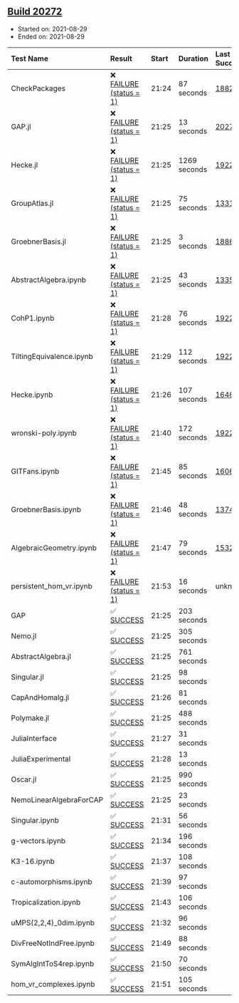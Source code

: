 ## [Build 20272](https://oscarci.mathematik.uni-kl.de/job/oscar/20272/)

* Started on: 2021-08-29
* Ended on: 2021-08-29

| Test Name    | Result | Start | Duration | Last Success | First Failure |
|:-------------|:-------|:------|:---------|:-------------|:--------------|
| CheckPackages | ❌ [FAILURE (status = 1)](https://oscarci.mathematik.uni-kl.de/job/oscar/20272/artifact/logs/build-20272/CheckPackages.log) | 21:24 | 87 seconds | [18822](https://oscarci.mathematik.uni-kl.de/job/oscar/18822/) | [18823](https://oscarci.mathematik.uni-kl.de/job/oscar/18823/) |
| GAP.jl | ❌ [FAILURE (status = 1)](https://oscarci.mathematik.uni-kl.de/job/oscar/20272/artifact/logs/build-20272/GAP.jl.log) | 21:25 | 13 seconds | [20271](https://oscarci.mathematik.uni-kl.de/job/oscar/20271/) | [20272](https://oscarci.mathematik.uni-kl.de/job/oscar/20272/) |
| Hecke.jl | ❌ [FAILURE (status = 1)](https://oscarci.mathematik.uni-kl.de/job/oscar/20272/artifact/logs/build-20272/Hecke.jl.log) | 21:25 | 1269 seconds | [19222](https://oscarci.mathematik.uni-kl.de/job/oscar/19222/) | [20152](https://oscarci.mathematik.uni-kl.de/job/oscar/20152/) |
| GroupAtlas.jl | ❌ [FAILURE (status = 1)](https://oscarci.mathematik.uni-kl.de/job/oscar/20272/artifact/logs/build-20272/GroupAtlas.jl.log) | 21:25 | 75 seconds | [13311](https://oscarci.mathematik.uni-kl.de/job/oscar/13311/) | [13312](https://oscarci.mathematik.uni-kl.de/job/oscar/13312/) |
| GroebnerBasis.jl | ❌ [FAILURE (status = 1)](https://oscarci.mathematik.uni-kl.de/job/oscar/20272/artifact/logs/build-20272/GroebnerBasis.jl.log) | 21:25 | 3 seconds | [18864](https://oscarci.mathematik.uni-kl.de/job/oscar/18864/) | [18865](https://oscarci.mathematik.uni-kl.de/job/oscar/18865/) |
| AbstractAlgebra.ipynb | ❌ [FAILURE (status = 1)](https://oscarci.mathematik.uni-kl.de/job/oscar/20272/artifact/logs/build-20272/AbstractAlgebra.ipynb.log) | 21:25 | 43 seconds | [13355](https://oscarci.mathematik.uni-kl.de/job/oscar/13355/) | [13356](https://oscarci.mathematik.uni-kl.de/job/oscar/13356/) |
| CohP1.ipynb | ❌ [FAILURE (status = 1)](https://oscarci.mathematik.uni-kl.de/job/oscar/20272/artifact/logs/build-20272/CohP1.ipynb.log) | 21:28 | 76 seconds | [19222](https://oscarci.mathematik.uni-kl.de/job/oscar/19222/) | [20152](https://oscarci.mathematik.uni-kl.de/job/oscar/20152/) |
| TiltingEquivalence.ipynb | ❌ [FAILURE (status = 1)](https://oscarci.mathematik.uni-kl.de/job/oscar/20272/artifact/logs/build-20272/TiltingEquivalence.ipynb.log) | 21:29 | 112 seconds | [19222](https://oscarci.mathematik.uni-kl.de/job/oscar/19222/) | [20152](https://oscarci.mathematik.uni-kl.de/job/oscar/20152/) |
| Hecke.ipynb | ❌ [FAILURE (status = 1)](https://oscarci.mathematik.uni-kl.de/job/oscar/20272/artifact/logs/build-20272/Hecke.ipynb.log) | 21:26 | 107 seconds | [16463](https://oscarci.mathematik.uni-kl.de/job/oscar/16463/) | [16464](https://oscarci.mathematik.uni-kl.de/job/oscar/16464/) |
| wronski-poly.ipynb | ❌ [FAILURE (status = 1)](https://oscarci.mathematik.uni-kl.de/job/oscar/20272/artifact/logs/build-20272/wronski-poly.ipynb.log) | 21:40 | 172 seconds | [19222](https://oscarci.mathematik.uni-kl.de/job/oscar/19222/) | [20152](https://oscarci.mathematik.uni-kl.de/job/oscar/20152/) |
| GITFans.ipynb | ❌ [FAILURE (status = 1)](https://oscarci.mathematik.uni-kl.de/job/oscar/20272/artifact/logs/build-20272/GITFans.ipynb.log) | 21:45 | 85 seconds | [16068](https://oscarci.mathematik.uni-kl.de/job/oscar/16068/) | [16069](https://oscarci.mathematik.uni-kl.de/job/oscar/16069/) |
| GroebnerBasis.ipynb | ❌ [FAILURE (status = 1)](https://oscarci.mathematik.uni-kl.de/job/oscar/20272/artifact/logs/build-20272/GroebnerBasis.ipynb.log) | 21:46 | 48 seconds | [13748](https://oscarci.mathematik.uni-kl.de/job/oscar/13748/) | [13749](https://oscarci.mathematik.uni-kl.de/job/oscar/13749/) |
| AlgebraicGeometry.ipynb | ❌ [FAILURE (status = 1)](https://oscarci.mathematik.uni-kl.de/job/oscar/20272/artifact/logs/build-20272/AlgebraicGeometry.ipynb.log) | 21:47 | 79 seconds | [15322](https://oscarci.mathematik.uni-kl.de/job/oscar/15322/) | [15323](https://oscarci.mathematik.uni-kl.de/job/oscar/15323/) |
| persistent_hom_vr.ipynb | ❌ [FAILURE (status = 1)](https://oscarci.mathematik.uni-kl.de/job/oscar/20272/artifact/logs/build-20272/persistent_hom_vr.ipynb.log) | 21:53 | 16 seconds | unknown | unknown |
| GAP | ✅ [SUCCESS](https://oscarci.mathematik.uni-kl.de/job/oscar/20272/artifact/logs/build-20272/GAP.log) | 21:25 | 203 seconds |  |  |
| Nemo.jl | ✅ [SUCCESS](https://oscarci.mathematik.uni-kl.de/job/oscar/20272/artifact/logs/build-20272/Nemo.jl.log) | 21:25 | 305 seconds |  |  |
| AbstractAlgebra.jl | ✅ [SUCCESS](https://oscarci.mathematik.uni-kl.de/job/oscar/20272/artifact/logs/build-20272/AbstractAlgebra.jl.log) | 21:25 | 761 seconds |  |  |
| Singular.jl | ✅ [SUCCESS](https://oscarci.mathematik.uni-kl.de/job/oscar/20272/artifact/logs/build-20272/Singular.jl.log) | 21:25 | 98 seconds |  |  |
| CapAndHomalg.jl | ✅ [SUCCESS](https://oscarci.mathematik.uni-kl.de/job/oscar/20272/artifact/logs/build-20272/CapAndHomalg.jl.log) | 21:26 | 81 seconds |  |  |
| Polymake.jl | ✅ [SUCCESS](https://oscarci.mathematik.uni-kl.de/job/oscar/20272/artifact/logs/build-20272/Polymake.jl.log) | 21:25 | 488 seconds |  |  |
| JuliaInterface | ✅ [SUCCESS](https://oscarci.mathematik.uni-kl.de/job/oscar/20272/artifact/logs/build-20272/JuliaInterface.log) | 21:27 | 31 seconds |  |  |
| JuliaExperimental | ✅ [SUCCESS](https://oscarci.mathematik.uni-kl.de/job/oscar/20272/artifact/logs/build-20272/JuliaExperimental.log) | 21:28 | 13 seconds |  |  |
| Oscar.jl | ✅ [SUCCESS](https://oscarci.mathematik.uni-kl.de/job/oscar/20272/artifact/logs/build-20272/Oscar.jl.log) | 21:25 | 990 seconds |  |  |
| NemoLinearAlgebraForCAP | ✅ [SUCCESS](https://oscarci.mathematik.uni-kl.de/job/oscar/20272/artifact/logs/build-20272/NemoLinearAlgebraForCAP.log) | 21:25 | 23 seconds |  |  |
| Singular.ipynb | ✅ [SUCCESS](https://oscarci.mathematik.uni-kl.de/job/oscar/20272/artifact/logs/build-20272/Singular.ipynb.log) | 21:31 | 56 seconds |  |  |
| g-vectors.ipynb | ✅ [SUCCESS](https://oscarci.mathematik.uni-kl.de/job/oscar/20272/artifact/logs/build-20272/g-vectors.ipynb.log) | 21:34 | 196 seconds |  |  |
| K3-16.ipynb | ✅ [SUCCESS](https://oscarci.mathematik.uni-kl.de/job/oscar/20272/artifact/logs/build-20272/K3-16.ipynb.log) | 21:37 | 108 seconds |  |  |
| c-automorphisms.ipynb | ✅ [SUCCESS](https://oscarci.mathematik.uni-kl.de/job/oscar/20272/artifact/logs/build-20272/c-automorphisms.ipynb.log) | 21:39 | 97 seconds |  |  |
| Tropicalization.ipynb | ✅ [SUCCESS](https://oscarci.mathematik.uni-kl.de/job/oscar/20272/artifact/logs/build-20272/Tropicalization.ipynb.log) | 21:43 | 106 seconds |  |  |
| uMPS(2,2,4)_0dim.ipynb | ✅ [SUCCESS](https://oscarci.mathematik.uni-kl.de/job/oscar/20272/artifact/logs/build-20272/uMPS-2-2-4-_0dim.ipynb.log) | 21:32 | 96 seconds |  |  |
| DivFreeNotIndFree.ipynb | ✅ [SUCCESS](https://oscarci.mathematik.uni-kl.de/job/oscar/20272/artifact/logs/build-20272/DivFreeNotIndFree.ipynb.log) | 21:49 | 88 seconds |  |  |
| SymAlgIntToS4rep.ipynb | ✅ [SUCCESS](https://oscarci.mathematik.uni-kl.de/job/oscar/20272/artifact/logs/build-20272/SymAlgIntToS4rep.ipynb.log) | 21:50 | 70 seconds |  |  |
| hom_vr_complexes.ipynb | ✅ [SUCCESS](https://oscarci.mathematik.uni-kl.de/job/oscar/20272/artifact/logs/build-20272/hom_vr_complexes.ipynb.log) | 21:51 | 105 seconds |  |  |
